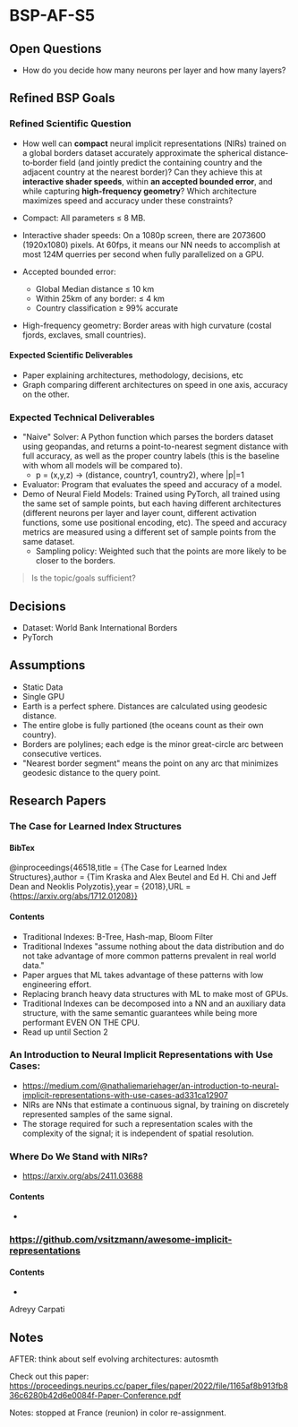 # BSP-AF-S5

## Open Questions
- How do you decide how many neurons per layer and how many layers?

## Refined BSP Goals
### Refined Scientific Question
- How well can **compact** neural implicit representations (NIRs) trained on a global borders dataset accurately approximate the spherical distance‐to‐border field (and jointly predict the containing country and the adjacent country at the nearest border)? Can they achieve this at **interactive shader speeds**, within **an accepted bounded error**, and while capturing **high-frequency geometry**? Which architecture maximizes speed and accuracy under these constraints?

- Compact: All parameters ≤ 8 MB.
- Interactive shader speeds: On a 1080p screen, there are 2073600 (1920x1080) pixels. At 60fps, it means our NN needs to accomplish at most 124M querries per second when fully parallelized on a GPU.
- Accepted bounded error: 
  - Global Median distance ≤ 10 km
  - Within 25km of any border: ≤ 4 km
  - Country classification ≥ 99% accurate
- High-frequency geometry: Border areas with high curvature (costal fjords, exclaves, small countries).

#### Expected Scientific Deliverables
- Paper explaining architectures, methodology, decisions, etc
- Graph comparing different architectures on speed in one axis, accuracy on the other.

### Expected Technical Deliverables
- "Naive" Solver: A Python function which parses the borders dataset using geopandas, and returns a point-to-nearest segment distance with full accuracy, as well as the proper country labels (this is the baseline with whom all models will be compared to).
    - p = (x,y,z) -> (distance, country1, country2), where |p|=1
- Evaluator: Program that evaluates the speed and accuracy of a model.
- Demo of Neural Field Models: Trained using PyTorch, all trained using the same set of sample points, but each having different architectures (different neurons per layer and layer count, different activation functions, some use positional encoding, etc). The speed and accuracy metrics are measured using a different set of sample points from the same dataset.
  - Sampling policy: Weighted such that the points are more likely to be closer to the borders.

> Is the topic/goals sufficient?

## Decisions
- Dataset: World Bank International Borders
- PyTorch

## Assumptions
- Static Data
- Single GPU
- Earth is a perfect sphere. Distances are calculated using geodesic distance.
- The entire globe is fully partioned (the oceans count as their own country).
- Borders are polylines; each edge is the minor great-circle arc between consecutive vertices.
- "Nearest border segment" means the point on any arc that minimizes geodesic distance to the query point.


## Research Papers
### The Case for Learned Index Structures
#### BibTex
@inproceedings{46518,title	= {The Case for Learned Index Structures},author	= {Tim Kraska and Alex Beutel and Ed H. Chi and Jeff Dean and Neoklis Polyzotis},year	= {2018},URL	= {https://arxiv.org/abs/1712.01208}}
#### Contents
- Traditional Indexes: B-Tree, Hash-map, Bloom Filter
- Traditional Indexes "assume nothing about the data distribution and do not take advantage of more common patterns prevalent in real world data."
- Paper argues that ML takes advantage of these patterns with low engineering effort.
- Replacing branch heavy data structures with ML to make most of GPUs.
- Traditional Indexes can be decomposed into a NN and an auxiliary data structure, with the same semantic guarantees while being more performant EVEN ON THE CPU.
- Read up until Section 2

### An Introduction to Neural Implicit Representations with Use Cases: 
- https://medium.com/@nathaliemariehager/an-introduction-to-neural-implicit-representations-with-use-cases-ad331ca12907
- NIRs are NNs that estimate a continuous signal, by training on discretely represented samples of the same signal.
- The storage required for such a representation scales with the complexity of the signal; it is independent of spatial resolution.

### Where Do We Stand with NIRs?
- https://arxiv.org/abs/2411.03688
#### Contents
- 

### https://github.com/vsitzmann/awesome-implicit-representations
#### Contents
- 

Adreyy Carpati

## Notes

AFTER: think about self evolving architectures: autosmth


Check out this paper:
https://proceedings.neurips.cc/paper_files/paper/2022/file/1165af8b913fb836c6280b42d6e0084f-Paper-Conference.pdf


Notes: stopped at France (reunion) in color re-assignment.